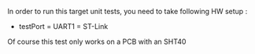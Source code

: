 In order to run this target unit tests, you need to take following HW setup :
* testPort = UART1 = ST-Link

Of course this test only works on a PCB with an SHT40
